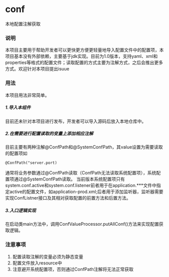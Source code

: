 # conf
本地配置注解获取

### 说明
本项目主要用于帮助开发者可以更快更方便更轻量地导入配置文件中的配置项，本项目基本没有外部依赖，主要基于jdk实现。目前为1.0版本，支持yaml、xml和properties等格式的配置文件；读取配置的方式主要为注解方式，之后会推出更多方式。欢迎针对本项目提出isuue

### 用法
本项目用法非常简单。
##### 1.导入本组件
目前还未针对本项目进行发布，开发者可以导入源码后放入本地仓库中。
##### 2.在需要进行配置读取的变量上添加相应注解
目前主要有两种注解@ConfPath和@SystemConfPath，其value设置为需要读取的配置项如
```
@ConfPath("server.port)
```
通常将业务参数通过@ConfPath读取（ConfPath无法读取系统配置项），系统配置项通过@SystemConfPath读取。
当前版本系统配置项只有system.conf.active和system.conf.listener前者用于在application.***文件中指定active的配置文件，如application-prod.xml;后者用于添加监听器，监听器需要实现ConfListner接口及其相对获取配置的前置方法和后置方法。
##### 3.入口逻辑实现
在启动类main方法中，调用ConfValueProcessor.putAllConf()方法来实现配置获取逻辑。
### 注意事项
1. 配置读取注解的变量必须为静态变量
2. 配置文件放入resource中
3. 注意避开系统配置项，否则通过ConfPath注解将无法正常获取
